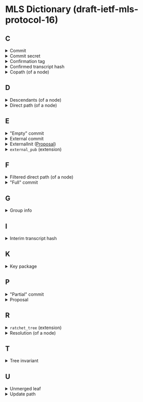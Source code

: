 # MLS Dictionary (draft-ietf-mls-protocol-16)

## C

<details>
  <summary><a name="concept_commit">Commit</a></summary>
  
...
</details>

<details>
  <summary><a name="concept_commit_secret">Commit secret</a></summary>
  
  `path_secret[n+1]`
</details>

<details>
  <summary><a name="concept_confirmation_tag">Confirmation tag</a></summary>
  
  A MAC over the [confirmed transcript hash](#concept_confirmed_transcript_hash) (calculated by using the `confirmation_key`).
  It confirms that the members of the group have arrived at the same state of the group, because the confirmed transcript hash covers every commit and (although indirectly) every proposal.
</details>

<details>
  <summary><a name="concept_confirmed_transcript_hash">Confirmed transcript hash</a></summary>
  
  A running (chained) hash over the whole history of `Commit` messages including the most recent `Commit`. 
  `Proposal`s are indirectly included through the `ProposalRef`s in the `Commit` that applied them.
  The hash of a `Commit` (and a `Proposal` to obtain a `ProposalRef`) is calculated over the `MLSAuthenticatedContent` in which it was sent.
</details>

<details>
  <summary><a name="concept_copath">Copath (of a node)</a></summary>
  
  The copath of a node is the node's sibling concatenated with the list of siblings of all the nodes in its direct path, excluding the root.
  

  ### Example (A):

```mermaid
%%{ init: { "theme": "neutral" } }%%

graph TD;
    N0("0 (A)")
    N1("1")
    N2("2 (B)")
    N3("3")
    N4("4 (C)")
    N5("5")
    N6("6 (D)")
    N7("7")
    N8("8 (E)")
    N9("9")
    N10("10 (F)")
    N11("11")
    N12("12 (G)")
    N13("13")
    N14("14 (H)")
    
    N7 --> N3
    N7 --> N11
    
    N3 --> N1
    N3 --> N5
    N11 --> N9
    N11 --> N13

    N1 --> N0
    N1 --> N2
    N5 --> N4
    N5 --> N6
    N9 --> N8
    N9 --> N10
    N13 --> N12
    N13 --> N14

    style N0 fill:#ffffff,stroke-dasharray: 5 5
    style N2 fill:#aaaaff,stroke-dasharray: 5 5
    style N5 fill:#aaaaff,stroke-dasharray: 5 5
    style N11 fill:#aaaaff,stroke-dasharray: 5 5
    style N7 fill:#ffffff,stroke-dasharray: 5 5

```
  
</details>

## D

<details>
  <summary><a name="concept_descendants">Descendants (of a node)</a></summary>
  
  ...
</details>

<details>
  <summary><a name="concept_direct_path">Direct path (of a node)</a></summary>
  
  The direct path of a root is the empty list, and of any other node is the concatenation of that node's parent along with the parent's direct path.
  
  ### Example (A):

```mermaid
%%{ init: { "theme": "neutral" } }%%

graph TD;
    N0("0 (A)")
    N1("1")
    N2("2 (B)")
    N3("3")
    N4("4 (C)")
    N5("5")
    N6("6 (D)")
    N7("7")
    N8("8 (E)")
    N9("9")
    N10("10 (F)")
    N11("11")
    N12("12 (G)")
    N13("13")
    N14("14 (H)")
    
    N7 --> N3
    N7 --> N11
    
    N3 --> N1
    N3 --> N5
    N11 --> N9
    N11 --> N13

    N1 --> N0
    N1 --> N2
    N5 --> N4
    N5 --> N6
    N9 --> N8
    N9 --> N10
    N13 --> N12
    N13 --> N14

    style N0 fill:#ffffff,stroke-dasharray: 5 5
    style N1 fill:#aaaaff,stroke-dasharray: 5 5
    style N3 fill:#aaaaff,stroke-dasharray: 5 5
    style N7 fill:#ffffff,stroke-dasharray: 5 5
```
  
  ### Example (F)
  
```mermaid
%%{ init: { "theme": "neutral" } }%%

graph TD;
    N0("0 (A)")
    N1("1")
    N2("2 (B)")
    N3("3")
    N4("4 (C)")
    N5("5")
    N6("6 (D)")
    N7("7")
    N8("8 (E)")
    N9("9")
    N10("10 (F)")
    N11("11")
    N12("12 (G)")
    N13("13")
    N14("14 (H)")
    
    N7 --> N3
    N7 --> N11
    
    N3 --> N1
    N3 --> N5
    N11 --> N9
    N11 --> N13

    N1 --> N0
    N1 --> N2
    N5 --> N4
    N5 --> N6
    N9 --> N8
    N9 --> N10
    N13 --> N12
    N13 --> N14

    style N10 fill:#ffffff,stroke-dasharray: 5 5
    style N9 fill:#aaaaff,stroke-dasharray: 5 5
    style N11 fill:#aaaaff,stroke-dasharray: 5 5
    style N7 fill:#ffffff,stroke-dasharray: 5 5
```
  
</details>

## E

<details>
  <summary><a name="term_empty_commit">"Empty" commit</a></summary>

  A commit that references no proposals.
</details>

<details>
  <summary><a name="concept_external_commit">External commit</a></summary>
  
  A mechanism for new members (external parties that want to become members of the group) to add themselves to a group, without requiring that an existing member has to come online to issue a Commit that references an Add Proposal. New members can create an External Commit if they have access to the current [group info](#structure_group_info) (that contains an [`external_pub` extension](#extension_external_pub)). External Commits work like regular Commits, however, their content has to meet a specific set of requirements.
</details>

<details>
  <summary><a name="proposal_external_init">ExternalInit (<a href="#concept_proposal">Proposal</a>)</a></summary>
  
  A proposal used by new members to join a group by using an [external commit](#concept_external_commit). This proposal can only be used in that context.
</details>

<details>
  <summary><a name="extension_external_pub"><code>external_pub</code> (extension)</a></summary>

  A [group info](#structure_group_info) extension required to allow external commits.
</details>

## F

<details>
  <summary><a name="concept_filtered_direct_path">Filtered direct path (of a node)</a></summary>
  
  The filtered direct path of a leaf node L is the node's [direct path](#concept_direct_path), with any node removed whose child on the [copath](#concept_copath) of L has an empty [resolution](#concept_resolution) (keeping in mind that any [unmerged leaves](#concept_unmerged_leaf) of the copath child count toward its resolution). The removed nodes do not need their own key pairs because encrypting to the node's key pair would be equivalent to encrypting to its non-copath child.
  
  TODO: Broken example.
  
  ### Example:

  ![Filtered direct path from node A (Diagram)](filtered_direct_path.mmd)
</details>

<details>
  <summary><a name="term_full_commit">"Full" commit</a></summary>
  
  A [commit](#concept_commit) that contains a `path` field (see [Update path](#concept_update_path)).
</details>

## G

<details>
  <summary><a name="structure_group_info">Group info</a></summary>
  
  A structure that holds information to bootstrap a local group state when joining through a [Welcome] or an [External Commit].
   
  Two extensions are allowed:
  * [`external_pub`](#extension_external_pub): The public key `external_pub` can be published in the `external_pub` extension to allow non-members to join the group using an external commit.
  * [`ratchet_tree`](#extension_ratchet_tree): By default, a group info only provides the joiner with a hash of the group's ratchet tree. Thus, the joiner will need to get a copy of the ratchet tree from some source. With this extensions the ratchet tree can be included directly in the group info.

  Previous names:
  * ~PublicGroupState (PGS)~
</details>

## I

<details>
  <summary><a name="concept_interim_transcript_hash">Interim transcript hash</a></summary>
  
  A hash that covers the [confirmed transcript hash](#concept_confirmed_transcript_hash) plus the [confirmation tag](#concept_confirmation_tag) of the most recent Commit.
</details>

## K

<details>
  <summary><a name="key_package">Key package</a></summary>
  
  A (signed) data structure containing (pre-published) public information about a user. Notably, it contains a public key ("init key") that others can use to encrypt a [Welcome message] to this user. It also contains the content of the [leaf node] that should be added to the tree representing the user.
</details>

## P

<details>
  <summary><a name="term_partial_commit">"Partial" commit</a></summary>

  A commit that references proposals that do not require a path, and where the path is empty (see [Update path](#concept_update_path)).
</details>

<details>
  <summary><a name="concept_proposal">Proposal</a></summary>
  
...
</details>

## R

<details>
  <summary><a name="extension_ratchet_tree"><code>ratchet_tree</code> (extension)</a></summary>
  
  A [group info](#structure_group_info) extension that holds the ratchet tree used for [welcome] or [external commits].
</details>

<details>
  <summary><a name="concept_resolution">Resolution (of a node)</a></summary>
  
  An ordered list of non-blank nodes that collectively cover all non-blank [descendants](#concept_descendants) of the node.
</details>

## T

<details>
  <summary><a name="concept_tree_invariant">Tree invariant</a></summary>
  
  The private key for a node in the tree is known to a member of the group only if the node's subtree contains that member's leaf.
</details>

## U

<details>
  <summary><a name="concept_unmerged_leaf">Unmerged leaf</a></summary>
  
  The unmerged leaves array is a bookkeeping procedure to remember leaves that were added after a node was last updated.
  Used in resolution and parent-hash verification. (Description shamelessly copied from an email Théophile Wallez wrote to mls@ietf.org.)
</details>

<details>
  <summary><a name="concept_update_path">Update path</a></summary>
  
  ```c
  struct {
      opaque kem_output<V>;
      opaque ciphertext<V>;
  } HPKECiphertext;

  struct {
      HPKEPublicKey encryption_key;
      HPKECiphertext encrypted_path_secret<V>;
  } UpdatePathNode;

  struct {
      LeafNode leaf_node;
      UpdatePathNode nodes<V>;
  } UpdatePath;

  struct {
      ProposalOrRef proposals<V>;
      optional<UpdatePath> path;
  } Commit;
  ```
  
  Only add, psk, reinit proposals do not require path.
  
</details>
